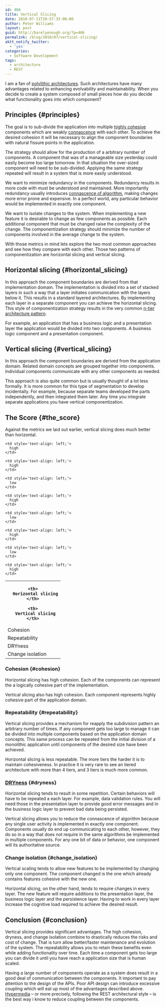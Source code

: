 ```yaml
---
id: 466
title: Vertical Slicing
date: 2010-07-11T20:57:33-06:00
author: Peter Williams
layout: post
guid: http://barelyenough.org/?p=466
permalink: /blog/2010/07/vertical-slicing/
aktt_notify_twitter:
  - 'yes'
categories:
  - Software Development
tags:
  - architecture
  - REST
---
```

I am a fan of [polylithic architectures](http://barelyenough.org/blog/2009/09/small-pieces/). Such architectures have many advantages related to enhancing evolvability and maintainability. When you decide to create a system composed of small pieces how do you decide what functionality goes into which component?

## Principles {#principles}

The goal is to sub-divide the application into multiple [highly cohesive](http://en.wikipedia.org/wiki/Cohesion_(computer_science)) components which are weakly [connascence](http://github.com/jimweirich/presentation_connascence/raw/master/Connascence.key.pdf) with each other. To achieve the desired cohesion it will be necessary to align the component boundaries with natural fissure points in the application.

The strategy should allow for the production of a arbitrary number of components. A component that was of a manageable size yesterday could easily become too large tomorrow. In that situation the over-sized component will need to be sub-divided. Applying the same strategy repeated will result in a system that is more easily understood.

We want to minimize redundancy in the components. Redundancy results in more code with must be understood and maintained. More importantly redundancy usually introduces [connascence of algorithm](http://onestepback.org/articles/connascence/conalgorithm.html), making changes more error prone and expensive. In a perfect world, any particular behavior would be implemented in exactly one component.

We want to isolate changes to the system. When implementing a new feature it is desirable to change as few components as possible. Each additional component that must be changed raise the complexity of the change. The componentization strategy should minimize the number of components involved in the average change to the system.

With those metrics in mind lets explore the two most common approaches and see how they compare with each other. Those two patterns of componentization are horizontal slicing and vertical slicing.

## Horizontal slicing {#horizontal_slicing}

In this approach the component boundaries are derived from that implementation domain. The implementation is divided into a set of stacked layers in such a way that a layer initiates communication with the layers below it. This results in a standard layered architectures. By implementing each layer in a separate component you can achieve the horizontal slicing. This style of componentization strategy results in the very common [n-tier architecture pattern](http://en.wikipedia.org/wiki/Multitier_architecture).

For example, an application that has a business logic and a presentation layer the application would be divided into two components. A business logic component and a presentation component.

## Vertical slicing {#vertical_slicing}

In this approach the component boundaries are derived from the application domain. Related domain concepts are grouped together into components. Individual components communicate with any other components as needed.

This approach is also quite common but is usually thought of a lot less formally. It is more common for this type of segmentation to develop incidentally. For example, because separate teams developed the parts independently, and then integrated them later. Any time you integrate separate applications you have vertical componentization.

## The Score {#the_score}

Against the metrics we laid out earlier, vertical slicing does much better than horizontal.

<table>
  <tr>
    <th />
    
    <th>
      Horizontal slicing
    </th>
    
    <th>
      Vertical slicing
    </th>
  </tr>
  
  <tr>
    <td style='text-align: left;'>
      Cohesion
    </td>
    
    <td style='text-align: left;'>
      high
    </td>
    
    <td style='text-align: left;'>
      high
    </td>
  </tr>
  
  <tr>
    <td style='text-align: left;'>
      Repeatability
    </td>
    
    <td style='text-align: left;'>
      low
    </td>
    
    <td style='text-align: left;'>
      high
    </td>
  </tr>
  
  <tr>
    <td style='text-align: left;'>
      DRYness
    </td>
    
    <td style='text-align: left;'>
      low
    </td>
    
    <td style='text-align: left;'>
      high
    </td>
  </tr>
  
  <tr>
    <td style='text-align: left;'>
      Change isolation
    </td>
    
    <td style='text-align: left;'>
      low
    </td>
    
    <td style='text-align: left;'>
      high
    </td>
  </tr>
</table>

### Cohesion {#cohesion}

Horizontal slicing has high cohesion. Each of the components can represent the a logically cohesive part of the implementation.

Vertical slicing also has high cohesion. Each component represents highly cohesive part of the application domain.

### Repeatability {#repeatability}

Vertical slicing provides a mechanism for reapply the subdivision pattern an arbitrary number of times. If any component gets too large to manage it can be divided into multiple components based on the application domain concepts. This same process can be repeated from the initial division of a monolithic application until components of the desired size have been achieved.

Horizontal slicing is less repeatable. The more tiers the harder it is to maintain cohesiveness. In practice it is very rare to see an tiered architecture with more than 4 tiers, and 3 tiers is much more common.

### [DRYness](http://en.wikipedia.org/wiki/Don%27t_repeat_yourself) {#dryness}

Horizontal slicing tends to result in some repetition. Certain behaviors will have to be repeated a each layer. For example, data validation rules. You will need those in the presentation layer to provide good error messages and in the business logic layer to prevent bad data being persisted.

Vertical slicing allows you to reduce the connascence of algorithm because any single user activity is implemented in exactly one component. Components usually do end up communicating to each other, however, they do so in a way that does not require in the same algorithms be implemented in multiple components. For any one bit of data or behavior, one component will its authoritative source.

### Change isolation {#change_isolation}

Vertical scaling tends to allow new features to be implemented by changing only one component. The component changed is the one which already contains features cohesive with the new one.

Horizontal slicing, on the other hand, tends to require changes in every layer. The new feature will require additions to the presentation layer, the business logic layer and the persistence layer. Having to work in every layer increase the cognitive load required to achieve the desired result.

## Conclusion {#conclusion}

Vertical slicing provides significant advantages. The high cohesion, dryness, and change isolation combine to drastically reduces the risks and cost of change. That is turn allow better/faster maintenance and evolution of the system. The repeatability allows you to retain these benefits even while adding functionality over time. Each time a component gets too large you can divide it until you have reach a application size that is human scaled.

Having a large number of components operate as a system does result in a good deal of communication between the components. It important to pay attention to the design of the APIs. Poor API design can introduce excessive coupling which will eat up most of the advantages described above. [Hypermedia](http://barelyenough.org/blog/2007/05/hypermedia-as-the-engine-of-application-state/) &#8211; or more precisely, following the REST architectural style &#8211; is the best way i know to reduce coupling between the components.